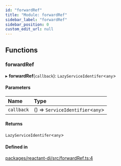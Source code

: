```yaml
---
id: "forwardRef"
title: "Module: forwardRef"
sidebar_label: "forwardRef"
sidebar_position: 0
custom_edit_url: null
---
```


## Functions

### forwardRef

▸ **forwardRef**(`callback`): `LazyServiceIdentifer`<`any`\>

#### Parameters

| Name | Type |
| :------ | :------ |
| `callback` | () => `ServiceIdentifier`<`any`\> |

#### Returns

`LazyServiceIdentifer`<`any`\>

#### Defined in

[packages/reactant-di/src/forwardRef.ts:4](https://github.com/unadlib/reactant/blob/5feb6f65/packages/reactant-di/src/forwardRef.ts#L4)
